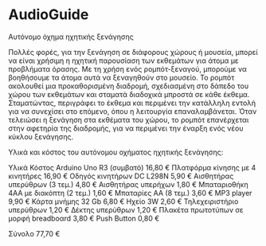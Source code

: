 # AudioGuide
Αυτόνομο όχημα ηχητικής ξενάγησης

Πολλές φορές, για την ξενάγηση σε διάφορους χώρους ή μουσεία, μπορεί να είναι χρήσιμη η ηχητική παρουσίαση των εκθεμάτων για άτομα με προβλήματα όρασης. Με τη χρήση ενός ρομπότ-ξεναγού, μπορούμε να βοηθήσουμε τα άτομα αυτά να ξεναγηθούν στο μουσείο.
Το ρομπότ ακολουθεί μια προκαθορισμένη διαδρομή, σχεδιασμένη στο δάπεδο του χώρου των εκθεμάτων και σταματά διαδοχικά μπροστά σε κάθε έκθεμα. Σταματώντας, περιγράφει το έκθεμα και περιμένει την κατάλληλη εντολή για να συνεχίσει στο επόμενο, όπου η λειτουργία επαναλαμβάνεται. Όταν τελειώσει η ξενάγηση στα εκθέματα του χώρου, το ρομπότ επανέρχεται στην αφετηρία της διαδρομής, για να περιμένει την έναρξη ενός νέου κύκλου ξενάγησης.

Υλικά και κόστος του αυτόνομου οχήματος ηχητικής ξενάγησης:

Υλικά					                		      Κόστος
Arduino Uno R3 (συμβατό)				        16,80 €
Πλατφόρμα κίνησης με 4 κινητήρες			  16,90 €
Οδηγός κινητήρων DC L298N			          5,90 €
Αισθητήρας υπερύθρων (3 τεμ.)			      4,80 €
Αισθητήρας υπερήχων				              1,80 €
Μπαταριοθήκη 4ΑΑ με διακόπτη (2 τεμ.)		1,60 €
Μπαταρίες ΑΑ (8 τεμ.)				            3,60 €
MP3 player						                  9,90 €
Κάρτα μνήμης 32 Gb					            6,80 €
Ηχείο 3W						                    2,60 €
Τηλεχειριστήριο υπερύθρων				        1,20 €
Δέκτης υπερύθρων					              1,20 €
Πλακέτα πρωτοτύπων σε μορφή breadboαrd	3,80 €
Push Button						                  0,80 €

Σύνολο						                      77,70 €

